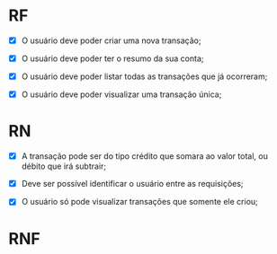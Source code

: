 # RF

- [x] O usuário deve poder criar uma nova transação;
- [x] O usuário deve poder ter o resumo da sua conta;
- [x] O usuário deve poder listar todas as transações que já ocorreram;
- [x] O usuário deve poder visualizar uma transação única;


# RN

- [x] A transação pode ser do tipo crédito que somara ao valor total, ou débito que irá subtrair;
- [x] Deve ser possível identificar o usuário entre as requisições;
- [x] O usuário só pode visualizar transações que somente ele criou;


# RNF
